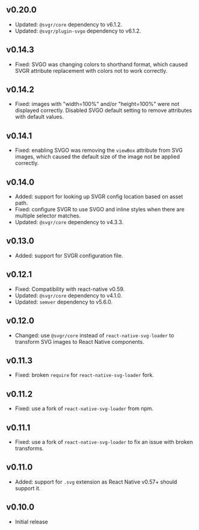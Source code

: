 ## v0.20.0

- Updated: `@svgr/core` dependency to v6.1.2.
- Updated: `@svgr/plugin-svgo` dependency to v6.1.2.

## v0.14.3

- Fixed: SVGO was changing colors to shorthand format, which caused SVGR attribute replacement with colors not to work correctly.

## v0.14.2

- Fixed: images with "width=100%" and/or "height=100%" were not displayed correctly. Disabled SVGO default setting to remove attributes with default values.

## v0.14.1

- Fixed: enabling SVGO was removing the `viewBox` attribute from SVG images, which caused the default size of the image not be applied correctly.

## v0.14.0

- Added: support for looking up SVGR config location based on asset path.
- Fixed: configure SVGR to use SVGO and inline styles when there are multiple selector matches.
- Updated: `@svgr/core` dependency to v4.3.3.

## v0.13.0

- Added: support for SVGR configuration file.

## v0.12.1

- Fixed: Compatibility with react-native v0.59.
- Updated: `@svgr/core` dependency to v4.1.0.
- Updated: `semver` dependency to v5.6.0.

## v0.12.0

- Changed: use `@svgr/core` instead of `react-native-svg-loader` to transform SVG images to React Native components.

## v0.11.3

- Fixed: broken `require` for `react-native-svg-loader` fork.

## v0.11.2

- Fixed: use a fork of `react-native-svg-loader` from npm.

## v0.11.1

- Fixed: use a fork of `react-native-svg-loader` to fix an issue with broken transforms.

## v0.11.0

- Added: support for `.svg` extension as React Native v0.57+ should support it.

## v0.10.0

- Initial release

